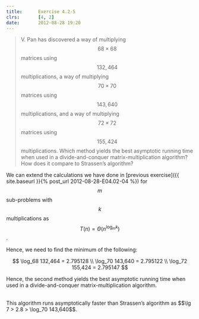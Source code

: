```yaml
---
title:      Exercise 4.2-5
clrs:       [4, 2]
date:       2012-08-28 19:20
---
```


>V. Pan has discovered a way of multiplying $$68 \times 68$$ matrices using $$132,464$$ multiplications, a way of multiplying $$70 \times 70$$ matrices using $$143,640$$ multiplications, and a way of multiplying $$72 \times 72$$ matrices using $$155,424$$ multiplications. Which method yields the best asymptotic running time when used in a divide-and-conquer matrix-multiplication algorithm? How does it compare to Strassen’s algorithm?

We can extend the calculations we have done in [previous exercise]({{ site.baseurl }}{% post_url 2012-08-28-E04.02-04 %}) for $$m$$ sub-problems with $$k$$ multiplications as $$T(n) = \Theta(n^{\log_m k})$$.

Hence, we need to find the minimum of the following:

$$
\log_68 132,464 = 2.795128 \\
\log_70 143,640 = 2.795122 \\
\log_72 155,424 = 2.795147
$$

Hence, the second method yields the best asymptotic running time when used in a divide-and-conquer matrix-multiplication algorithm.

<br/>
This algorithm runs asymptotically faster than Strassen’s algorithm as $$\lg 7 > 2.8 > \log_70 143,640$$.